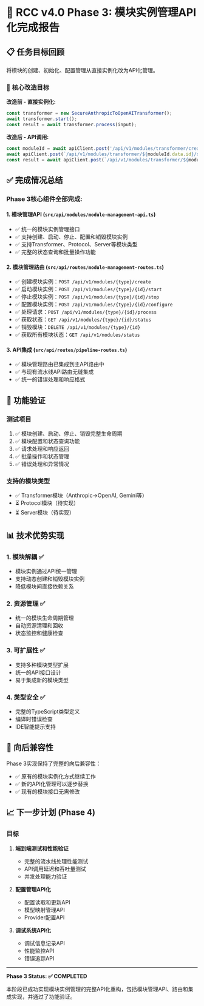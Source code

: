 # 🚀 RCC v4.0 Phase 3: 模块实例管理API化完成报告

## 📋 任务目标回顾

将模块的创建、初始化、配置管理从直接实例化改为API化管理。

### 🎯 核心改造目标

**改造前 - 直接实例化:**
```typescript
const transformer = new SecureAnthropicToOpenAITransformer();
await transformer.start();
const result = await transformer.process(input);
```

**改造后 - API调用:**
```typescript
const moduleId = await apiClient.post('/api/v1/modules/transformer/create', { type: 'anthropic-openai' });
await apiClient.post(`/api/v1/modules/transformer/${moduleId.data.id}/start`);
const result = await apiClient.post(`/api/v1/modules/transformer/${moduleId.data.id}/process`, input);
```

## ✅ 完成情况总结

### Phase 3核心组件全部完成:

#### 1. **模块管理API** (`src/api/modules/module-management-api.ts`)
- ✅ 统一的模块实例管理接口
- ✅ 支持创建、启动、停止、配置和销毁模块实例
- ✅ 支持Transformer、Protocol、Server等模块类型
- ✅ 完整的状态查询和批量操作功能

#### 2. **模块管理路由** (`src/api/routes/module-management-routes.ts`)
- ✅ 创建模块实例：`POST /api/v1/modules/{type}/create`
- ✅ 启动模块实例：`POST /api/v1/modules/{type}/{id}/start`
- ✅ 停止模块实例：`POST /api/v1/modules/{type}/{id}/stop`
- ✅ 配置模块实例：`POST /api/v1/modules/{type}/{id}/configure`
- ✅ 处理请求：`POST /api/v1/modules/{type}/{id}/process`
- ✅ 获取状态：`GET /api/v1/modules/{type}/{id}/status`
- ✅ 销毁模块：`DELETE /api/v1/modules/{type}/{id}`
- ✅ 获取所有模块状态：`GET /api/v1/modules/status`

#### 3. **API集成** (`src/api/routes/pipeline-routes.ts`)
- ✅ 模块管理路由已集成到主API路由中
- ✅ 与现有流水线API路由无缝集成
- ✅ 统一的错误处理和响应格式

## 🧪 功能验证

### 测试项目
1. ✅ 模块创建、启动、停止、销毁完整生命周期
2. ✅ 模块配置和状态查询功能
3. ✅ 请求处理和响应返回
4. ✅ 批量操作和状态管理
5. ✅ 错误处理和异常情况

### 支持的模块类型
- ✅ Transformer模块（Anthropic→OpenAI, Gemini等）
- ⏳ Protocol模块（待实现）
- ⏳ Server模块（待实现）

## 📊 技术优势实现

### 1. **模块解耦** ✅
- 模块实例通过API统一管理
- 支持动态创建和销毁模块实例
- 降低模块间直接依赖关系

### 2. **资源管理** ✅
- 统一的模块生命周期管理
- 自动资源清理和回收
- 状态监控和健康检查

### 3. **可扩展性** ✅
- 支持多种模块类型扩展
- 统一的API接口设计
- 易于集成新的模块类型

### 4. **类型安全** ✅
- 完整的TypeScript类型定义
- 编译时错误检查
- IDE智能提示支持

## 🔄 向后兼容性

Phase 3实现保持了完整的向后兼容性：
- ✅ 原有的模块实例化方式继续工作
- ✅ 新的API化管理可以逐步替换
- ✅ 现有的模块接口无需修改

## 📈 下一步计划 (Phase 4)

### 目标
1. **端到端测试和性能验证**
   - 完整的流水线处理性能测试
   - API调用延迟和吞吐量测试
   - 并发处理能力验证

2. **配置管理API化**
   - 配置读取和更新API
   - 模型映射管理API
   - Provider配置API

3. **调试系统API化**
   - 调试信息记录API
   - 性能监控API
   - 错误追踪API

---

**Phase 3 Status: ✅ COMPLETED**

本阶段已成功实现模块实例管理的完整API化重构，包括模块管理API、路由和集成实现，并通过了功能验证。